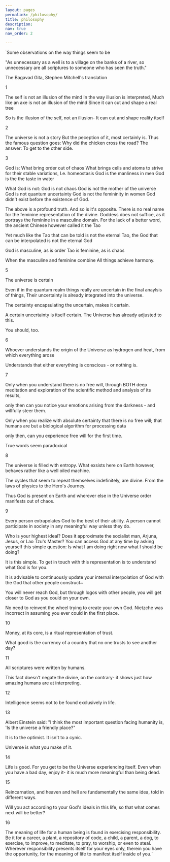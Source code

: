 ```yaml
---
layout: pages
permalink: /philosophy/
title: philosophy
description: 
nav: true
nav_order: 2

---
```


`Some observations on the way things seem to be

"As unnecessary as a well is
to a village on the banks of a river,
so unnecessary are all scriptures
to someone who has seen the truth."

The Bagavad Gita, Stephen Mitchell's translation

1

The self is not an illusion of the mind
In the way illusion is interpreted,
Much like an axe is not an illusion of the mind
Since it can cut and shape a real tree

So is the illusion of the self, not an illusion-
It can cut and shape reality itself


2

The universe is not a story
But the peception of it, most certainly is.
Thus the famous question goes:
Why did the chicken cross the road?
The answer:
To get to the other side.


3

God is:
What bring order out of chaos
What brings cells and atoms to strive for their stable variations, I.e. homeostasis 
God is the manliness in men
God is the the taste in water

What God is not:
God is not chaos
God is not the mother of the universe
God is not quantum uncertainty
God is not the femininity in women
God didn't exist before the existence of God.

The above is a profound truth. And so is it's opposite.
There is no real name for the feminine representation of the divine. Goddess does not suffice, as it portrays the feminine in a masculine domain.
For the lack of a better word, the ancient Chinese however called it the Tao

Yet much like the Tao that can be told is not the eternal Tao, the God that can be interpolated is not the eternal God

God is masculine, as is order
Tao is feminine, as is chaos

When the masculine and feminine combine
All things achieve harmony.



5

The universe is certain

Even if in the quantum realm things really are uncertain in the final anaylsis of things,
Their uncertainty is already integrated into the universe.

The certainty encapsulating the uncertain, makes it certain.

A certain uncertainty is itself certain.
The Universe has already adjusted to this.

You should, too.


6

Whoever understands the origin of the Universe as hydrogen and heat, from which everything arose

Understands that either everything is conscious - or nothing is.


7

Only when you understand there is no free will, through BOTH deep meditation and exploration of the scientific method and analysis of its results,

only then can you notice your emotions arising from the darkness - and willfully steer them.

Only when you realize with absolute certainty that there is no free will; that humans are but a biological algorithm for processing data

only then, can you experience free will for the first time.

True words seem paradoxical 


8

The universe is filled with entropy.
What exsists here on Earth however, behaves rather like a well oiled machine. 

The cycles that seem to repeat themselves indefinitely, are divine. 
From the laws of physics to the Hero's Journey.

Thus God is present on Earth
and wherever else in the Universe 
order manifests out of chaos.


9

Every person extrapolates God to the best of their ability.
A person cannot participate in society in any meaningful way unless they do.

Who is your highest ideal? Does it approximate the socialist man, Arjuna, Jesus, or Lao Tzu's Master?
You can access God at any time by asking yourself this simple question:
Is what I am doing right now what I should be doing?

It is this simple.
To get in touch with this representation is to understand what God is for you.

It is advisable to continuously update your internal interpolation of God with the God that other people construct~

You will never reach God, but through logos with other people, you will get closer to God as you  could on your own.

No need to reinvent the wheel trying to create your own God. Nietzche was incorrect in assuming you ever could in the first place.


10

Money, at its core, is a ritual representation of trust.

What good is the currency of a country that no one trusts to see another day?


 11

All scriptures were written by humans. 

This fact doesn't negate the divine, on the contrary- it shows just how amazing humans are at interpreting.


12

Intelligence seems not to be found exclusively in life. 


13

Albert Einstein said: "I think the most important question facing humanity is, 'Is the universe a friendly place?"

It is to the optimist.
It isn't to a cynic.

Universe is what you make of it.


14

Life is good. For you get to be the Universe experiencing itself. Even when you have a bad day, enjoy it- it is much more meaningful than being dead. 


15

Reincarnation, and heaven and hell are fundamentally the same idea, told in different ways.

Will you act according to your God's ideals in this life, so that what comes next will be better?


16

The meaning of life for a human being is found in exercising responsibility. Be it for a career, a plant, a repository of code, a child, a parent, a dog, to exercise, to improve, to meditate, to pray, to worship, or even to steal. Wherever responsibility presents itself for your eyes only, therein you have the opportunity, for the meaning of life to manifest itself inside of you.`
